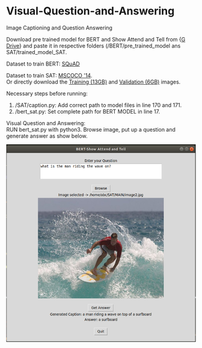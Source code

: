 # Visual-Question-and-Answering
Image Captioning and Question Answering

Download pre trained model for BERT and Show Attend and Tell from {[G Drive](https://drive.google.com/drive/folders/14jLWiYUXIHy3WdMWurtl5ITSD05ajl7R?usp=sharing)} and paste it in respective folders (/BERT/pre_trained_model ans SAT/trained_model_SAT.  

Dataset to train BERT: [SQuAD](https://www.kaggle.com/stanfordu/stanford-question-answering-dataset)

Dataset to train SAT: [MSCOCO '14](https://cocodataset.org/#download).  
Or directly download the [Training (13GB)](http://images.cocodataset.org/zips/train2014.zip) and [Validation (6GB)](http://images.cocodataset.org/zips/val2014.zip) images.

Necessary steps before running:
1. /SAT/caption.py: Add correct path to model files in line 170 and 171.
2. /bert_sat.py: Set complete path for BERT MODEL in line 17.

Visual Question and Answering:  
RUN bert_sat.py with python3. Browse image, put up a question and generate answer as show below.


![](./inference.png)
